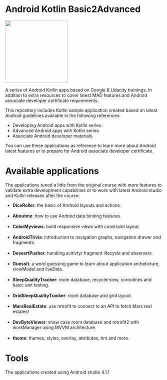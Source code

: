 # Android Kotlin Basic2Advanced

 <image src="Resources/android_head.png" width="200px" />
<p> A series of Android Kotlin apps based on Google & Udacity trainings. In addition to extra resources to cover latest MAD features and Android associate developer certificate requirements.</p>
 
 This repository includes Kotlin sample application created based on latest Android guidelines available in the following references:<br>
- Developing Android apps with Kotlin series. <br>
- Advanced Android apps with Kotlin series. <br>
- Associate Android developer materials.<br>
 
 You can use these applications as reference to learn more about Android latest features or to prepare for Android associate developer certificate. 
 
# Available applications

 The applications tuned a little from the original course with more features to validate extra development capabilities or to work with latest Android studio and Kotlin releases after the course:
- **DiceRoller**: the basic of Android layouts and actions.<br><br>
- **Aboutme**: how to use Android data binding features.<br><br>
- **ColorMyviews**: build responsive views with constraint layout.<br><br>
- **AndroidTrivia**: introduction to navigation graphs, navigation drawer and fragments.<br><br>
- **DessertPusher**: handling acitivty/ fragment lifecycle and observers.<br><br>
- **GuessIt**: a word guessing game to learn about application archeticture, viewModel and liveData.<br><br>
- **SleepQualityTracker**: room database, recyclerview, coroutines and basic unit testing.<br><br>
- **GridSleepQualityTracker**: room database and grid layout.<br><br>
- **MarsRealEstate**: use retrofit to connect to an API to fetch Mars real estates!<br><br>
- **DevByteViewer**: show case room database and retrofit2 with workManager using MVVM architecture.<br><br>
- **theme**: themes, styles, overlay, attributes, tint and more.


# Tools

The applications created using Android studio 4.1.1 